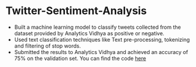 # Twitter-Sentiment-Analysis

- Built a machine learning model to classify tweets collected from the dataset provided by Analytics Vidhya as positive or negative.
- Used text classification techniques like Text pre-processing, tokenizing and filtering of stop words.
- Submitted the results to Analytics Vidhya and achieved an accuracy of 75% on the validation set. You can find the code [here](https://github.com/RaviTejaKomma/Twitter-Sentiment-Analysis/blob/master/Sentiment_Analysis.ipynb)
